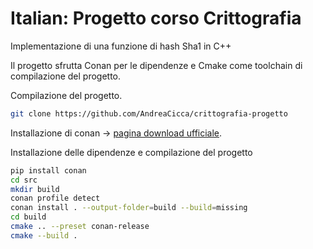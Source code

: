 # Italian: Progetto corso Crittografia 

Implementazione di una funzione di hash Sha1 in C++

Il progetto sfrutta Conan per le dipendenze e Cmake come toolchain di compilazione del progetto.

Compilazione del progetto.

```bash
git clone https://github.com/AndreaCicca/crittografia-progetto

```

Installazione di conan -> [pagina download ufficiale](https://conan.io/downloads).

Installazione delle dipendenze e compilazione del progetto

```bash
pip install conan
cd src
mkdir build
conan profile detect
conan install . --output-folder=build --build=missing
cd build
cmake .. --preset conan-release
cmake --build .
```
